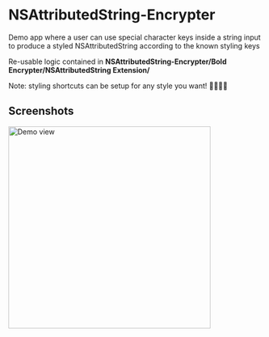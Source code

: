 # NSAttributedString-Encrypter
Demo app where a user can use special character keys inside a string input to produce a styled NSAttributedString according to the known styling keys

Re-usable logic contained in **NSAttributedString-Encrypter/Bold Encrypter/NSAttributedString Extension/** 

Note: styling shortcuts can be setup for any style you want! 🧑‍🎨👩‍🎨

## Screenshots

<img src="https://i.imgur.com/fsNl3NB.jpg[/" alt="Demo view" width="400"/>

